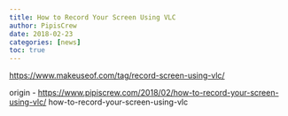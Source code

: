 ```yaml
---
title: How to Record Your Screen Using VLC
author: PipisCrew
date: 2018-02-23
categories: [news]
toc: true
---
```


https://www.makeuseof.com/tag/record-screen-using-vlc/

origin - https://www.pipiscrew.com/2018/02/how-to-record-your-screen-using-vlc/ how-to-record-your-screen-using-vlc